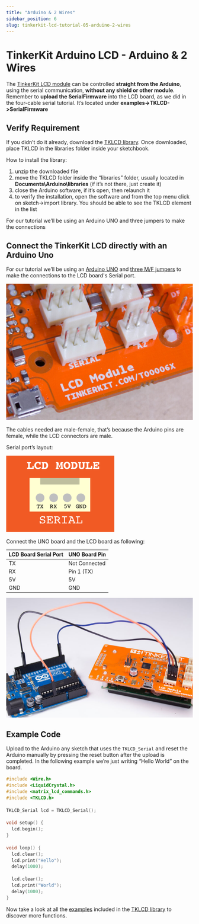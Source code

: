 ```yaml
---
title: "Arduino & 2 Wires"
sidebar_position: 6
slug: tinkerkit-lcd-tutorial-05-arduino-2-wires
---
```


# TinkerKit Arduino LCD - Arduino & 2 Wires

The [TinkerKit LCD module](https://www.canadarobotix.com/products/1654) can be controlled **straight from the Arduino**, using the serial communication, **without any shield or other module**. Remember to **upload the SerialFirmware** into the LCD board, as we did in the four-cable serial tutorial. It’s located under **examples->TKLCD->SerialFirmware**

## Verify Requirement

If you didn’t do it already, download the [TKLCD library](https://github.com/carobot/TKLCD-Library). Once downloaded, place TKLCD in the libraries folder inside your sketchbook.

How to install the library:

1. unzip the downloaded file
2. move the TKLCD folder inside the “libraries” folder, usually located in **Documents\Arduino\libraries** (if it’s not there, just create it)
3. close the Arduino software, if it’s open, then relaunch it
4. to verify the installation, open the software and from the top menu click on sketch->import library. You should be able to see the TKLCD element in the list

For our tutorial we’ll be using an Arduino UNO and three jumpers to make the connections

## Connect the TinkerKit LCD directly with an Arduino Uno

For our tutorial we’ll be using an [Arduino UNO](https://www.canadarobotix.com/products/60) and [three M/F jumpers](https://www.canadarobotix.com/products/1162) to make the connections to the LCD board's Serial port.

![](/img/docs/tinkerkit/serial-tut.jpg)

The cables needed are male-female, that’s because the Arduino pins are female, while the LCD connectors are male.

Serial port’s layout:

![](/img/docs/tinkerkit/lcd-serial.png)

Connect the UNO board and the LCD board as following:

|LCD Board Serial Port|UNO Board Pin|
|---|---|
|TX |Not Connected|
|RX |Pin 1 (TX)|
|5V |5V |
|GND|GND|

![](/img/docs/tinkerkit/UNO-lcd-4.jpg)

## Example Code

Upload to the Arduino any sketch that uses the `TKLCD_Serial` and reset the Arduino manually by pressing the reset button after the upload is completed. In the following example we’re just writing “Hello World” on the board.

```c
#include <Wire.h>
#include <LiquidCrystal.h>
#include <matrix_lcd_commands.h>
#include <TKLCD.h>
 
TKLCD_Serial lcd = TKLCD_Serial();  
 
void setup() {
  lcd.begin();  
}
 
void loop() {
  lcd.clear();
  lcd.print("Hello");
  delay(1000);
   
  lcd.clear();
  lcd.print("World");
  delay(1000);
}
```

Now take a look at all the [examples](https://github.com/carobot/TKLCD-Library/tree/master/TKLCD/examples) included in the [TKLCD library](https://github.com/carobot/TKLCD-Library) to discover more functions.